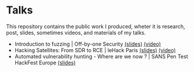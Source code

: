 # Talks
This repository contains the public work I produced, wheter it is research, post, slides, sometimes videos, and materials of my talks. 

- Introduction to fuzzing | Off-by-one Security [(slides)](https://github.com/20urc3/Talks/blob/main/Off-By-One/Fuzzing_%20A%20gentle%20introduction..pdf) [(video)](https://youtu.be/gTISW-5Uy6I)
- Hacking Satellites: From SDR to RCE | leHack Paris [(slides)](https://github.com/20urc3/Talks/blob/main/leHack/leHack%20-%20PARIS_%20From%20SDR%20to%20RCE.pdf) [(video)](https://www.youtube.com/watch?v=AhtTHXyMz9c)
- Automated vulnerability hunting - Where are we now ? | SANS Pen Test HackFest Europe [(slides)](https://github.com/20urc3/Publications/blob/main/SANS-PTHF/PTHF-Automated_vulerability_hunting.pdf)
